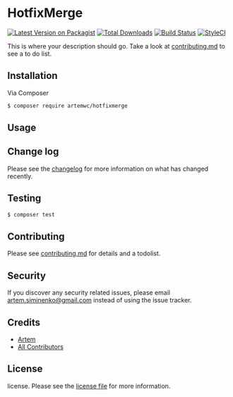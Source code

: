 # HotfixMerge

[![Latest Version on Packagist][ico-version]][link-packagist]
[![Total Downloads][ico-downloads]][link-downloads]
[![Build Status][ico-travis]][link-travis]
[![StyleCI][ico-styleci]][link-styleci]

This is where your description should go. Take a look at [contributing.md](contributing.md) to see a to do list.

## Installation

Via Composer

``` bash
$ composer require artemwc/hotfixmerge
```

## Usage

## Change log

Please see the [changelog](changelog.md) for more information on what has changed recently.

## Testing

``` bash
$ composer test
```

## Contributing

Please see [contributing.md](contributing.md) for details and a todolist.

## Security

If you discover any security related issues, please email artem.siminenko@gmail.com instead of using the issue tracker.

## Credits

- [Artem][link-author]
- [All Contributors][link-contributors]

## License

license. Please see the [license file](license.md) for more information.

[ico-version]: https://img.shields.io/packagist/v/artemwc/hotfixmerge.svg?style=flat-square
[ico-downloads]: https://img.shields.io/packagist/dt/artemwc/hotfixmerge.svg?style=flat-square
[ico-travis]: https://img.shields.io/travis/artemwc/hotfixmerge/master.svg?style=flat-square
[ico-styleci]: https://styleci.io/repos/12345678/shield

[link-packagist]: https://packagist.org/packages/artemwc/hotfixmerge
[link-downloads]: https://packagist.org/packages/artemwc/hotfixmerge
[link-travis]: https://travis-ci.org/artemwc/hotfixmerge
[link-styleci]: https://styleci.io/repos/12345678
[link-author]: https://github.com/artemwc
[link-contributors]: ../../contributors
